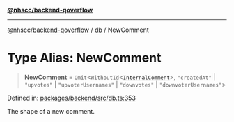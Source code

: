 [**@nhscc/backend-qoverflow**](../../README.md)

***

[@nhscc/backend-qoverflow](../../README.md) / [db](../README.md) / NewComment

# Type Alias: NewComment

> **NewComment** = `Omit`\<`WithoutId`\<[`InternalComment`](InternalComment.md)\>, `"createdAt"` \| `"upvotes"` \| `"upvoterUsernames"` \| `"downvotes"` \| `"downvoterUsernames"`\>

Defined in: [packages/backend/src/db.ts:353](https://github.com/nhscc/qoverflow.api.hscc.bdpa.org/blob/e58635515aaccbecfff868b37cbae9a64bb762c2/packages/backend/src/db.ts#L353)

The shape of a new comment.
